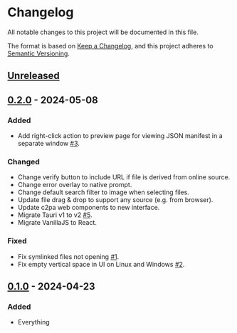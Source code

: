 # Changelog

All notable changes to this project will be documented in this file.

The format is based on [Keep a Changelog](https://keepachangelog.com/en/1.1.0/),
and this project adheres to [Semantic Versioning](https://semver.org/spec/v2.0.0.html).

## [Unreleased]

## [0.2.0] - 2024-05-08

### Added

- Add right-click action to preview page for viewing JSON manifest in a separate window [#3](https://github.com/ok-nick/c2pa-preview/issues/3).

### Changed

- Change verify button to include URL if file is derived from online source.
- Change error overlay to native prompt.
- Change default search filter to image when selecting files.
- Update file drag & drop to support any source (e.g. from browser).
- Update c2pa web components to new interface.
- Migrate Tauri v1 to v2 [#5](https://github.com/ok-nick/c2pa-preview/issues/5).
- Migrate VanillaJS to React.

### Fixed

- Fix symlinked files not opening [#1](https://github.com/ok-nick/c2pa-preview/issues/1).
- Fix empty vertical space in UI on Linux and Windows [#2](https://github.com/ok-nick/c2pa-preview/issues/2).

## [0.1.0] - 2024-04-23

### Added

- Everything

[unreleased]: https://github.com/ok-nick/c2pa-preview/compare/v0.2.0...HEAD
[0.2.0]: https://github.com/ok-nick/c2pa-preview/compare/v0.1.0...v0.2.0
[0.1.0]: https://github.com/ok-nick/c2pa-preview/commits/v0.1.0

